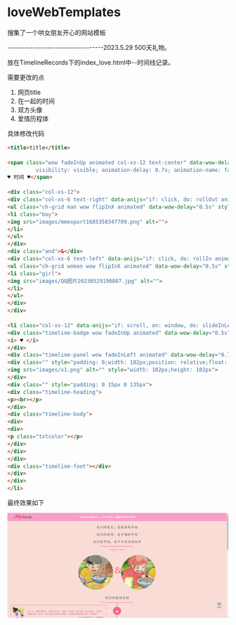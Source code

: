 # loveWebTemplates
搜集了一个哄女朋友开心的网站模板

----------------------------------2023.5.29 500天礼物。

放在TimelineRecords下的index_love.html中--时间线记录。

需要更改的点

1. 网页title
2. 在一起的时间
3. 双方头像
4. 爱情历程体

具体修改代码

```html
<title>title</title>

<span class="wow fadeInUp animated col-xs-12 text-center" data-wow-delay="0.7s" style="color: rgb(239, 106, 138);
         visibility: visible; animation-delay: 0.7s; animation-name: fadeInUp;margin: 15px auto;font-size: 16px">
♥ 时间 ♥</span>

<div class="col-xs-12">
<div class="col-xs-6 text-right" data-anijs="if: click, do: rollOut animated, to: .boy, after: $removeAnim">
<ul class="ch-grid man wow flipInX animated" data-wow-delay="0.5s" style="visibility: visible; animation-delay: 0.5s; animation-name: flipInX;">
<li class="boy">
<img src="images/mmexport1685358347709.png" alt="">
</li>
</ul>
</div>
<div class="and">&</div>
<div class="col-xs-6 text-left" data-anijs="if: click, do: rollIn animated, to: .girl, after: $removeAnim">
<ul class="ch-grid woman wow flipInX animated" data-wow-delay="0.5s" style="visibility: visible; animation-delay: 0.5s; animation-name: flipInX;">
<li class="girl">
<img src="images/QQ图片20230529190807.jpg" alt="">
</li>
</ul>
</div>
</div>

<li class="col-xs-12" data-anijs="if: scroll, on: window, do: slideInLeft   animated, before: $scrollReveal repeat">
<div class="timeline-badge wow fadeInUp animated" data-wow-delay="0.5s" style="visibility: visible; animation-delay: 0.5s; animation-name: fadeInUp;">
<i> ♥ </i>
</div>
<div class="timeline-panel wow fadeInLeft animated" data-wow-delay="0.7s" style="visibility: visible; animation-delay: 0.7s; animation-name: fadeInLeft;">
<div class="" style="padding: 0;width: 102px;position: relative;float: left">
<img src="images/x1.png" alt="" style="width: 102px;height: 102px">
</div>
<div class="" style="padding: 0 15px 0 135px">
<div class="timeline-heading">
<p><br></p>
</div>
<div class="timeline-body">
<div>
<div>
<p class="txtcolor"></p>
</div>
</div>
</div>
<div class="timeline-foot"></div>
</div>
</div>
</li>
```

最终效果如下

![image-20241104162940858](https://raw.githubusercontent.com/Fxk2020/Kmeans/master/img/image-20241104162940858.png)
